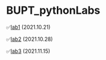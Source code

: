 # BUPT_pythonLabs

✅[lab1](lab1/py1-2019211308-2019211504-王乾凱.md) (2021.10.21)

✅[lab2](lab2/py2-2019211308-2019211504-王乾凱.md) (2021.10.28)

✅[lab3](lab3/py3-2019211308-2019211504-王乾凱.md) (2021.11.15)
